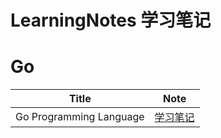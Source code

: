 # LearningNotes 学习笔记

# Go

| Title | Note |
| :---: | :--: |
| Go Programming Language | [学习笔记](https://github.com/derekcoder/LearningNotes/blob/master/Go/gopl-note.md) |
